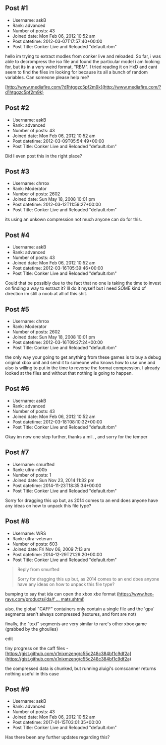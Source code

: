 ## Post #1
- Username: askB
- Rank: advanced
- Number of posts: 43
- Joined date: Mon Feb 06, 2012 10:52 am
- Post datetime: 2012-03-07T17:57:40+00:00
- Post Title: Conker Live and Reloaded "default.rbm"

hello im trying to extract modles from conker live and reloaded. So far, i was able to decrompress the iso file and found the particular model i am looking for, but its in a very weird format, "RBM". I tried reading it on HxD and cant seem to find the files im looking for because its all a bunch of random variables. Can someone please help me? 

[http://www.mediafire.com/?d1htggzc5pf2m9k](http://www.mediafire.com/?d1htggzc5pf2m9k)
## Post #2
- Username: askB
- Rank: advanced
- Number of posts: 43
- Joined date: Mon Feb 06, 2012 10:52 am
- Post datetime: 2012-03-09T05:54:49+00:00
- Post Title: Conker Live and Reloaded "default.rbm"

Did I even post this in the right place?
## Post #3
- Username: chrrox
- Rank: Moderator
- Number of posts: 2602
- Joined date: Sun May 18, 2008 10:01 pm
- Post datetime: 2012-03-12T11:59:27+00:00
- Post Title: Conker Live and Reloaded "default.rbm"

its using an unkown compression not much anyone can do for this.
## Post #4
- Username: askB
- Rank: advanced
- Number of posts: 43
- Joined date: Mon Feb 06, 2012 10:52 am
- Post datetime: 2012-03-16T05:39:46+00:00
- Post Title: Conker Live and Reloaded "default.rbm"

Could that be possibly due to the fact that no one is taking the time to invest on finding a way to extract it? Ill do it myself but i need SOME kind of direction im still a noob at all of this shit.
## Post #5
- Username: chrrox
- Rank: Moderator
- Number of posts: 2602
- Joined date: Sun May 18, 2008 10:01 pm
- Post datetime: 2012-03-16T09:27:24+00:00
- Post Title: Conker Live and Reloaded "default.rbm"

the only way your going to get anything from these games is to buy a debug original xbox unit and send it to someone who knows how to use one and also is willing to put in the time to reverse the format compression. I already looked at the files and without that nothing is going to happen.
## Post #6
- Username: askB
- Rank: advanced
- Number of posts: 43
- Joined date: Mon Feb 06, 2012 10:52 am
- Post datetime: 2012-03-18T08:10:32+00:00
- Post Title: Conker Live and Reloaded "default.rbm"

Okay im now one step further, thanks a mil. , and sorry for the temper
## Post #7
- Username: smurfted
- Rank: ultra-n00b
- Number of posts: 1
- Joined date: Sun Nov 23, 2014 11:32 pm
- Post datetime: 2014-11-23T18:35:34+00:00
- Post Title: Conker Live and Reloaded "default.rbm"

Sorry for dragging this up but, as 2014 comes to an end does anyone have any ideas on how to unpack this file type?
## Post #8
- Username: WRS
- Rank: ultra-veteran
- Number of posts: 603
- Joined date: Fri Nov 06, 2009 7:13 am
- Post datetime: 2014-12-29T21:29:20+00:00
- Post Title: Conker Live and Reloaded "default.rbm"

> Reply from smurfted
>
> Sorry for dragging this up but, as 2014 comes to an end does anyone have any ideas on how to unpack this file type?

bumping to say that ida can open the xbox xbe format ([https://www.hex-rays.com/products/ida/f ... mats.shtml](https://www.hex-rays.com/products/ida/file_formats.shtml))

also, the global "CAFF" containers only contain a single file and the 'gpu' segments aren't always compressed (textures, and font are not)

finally, the "text" segments are very similar to rare's other xbox game (grabbed by the ghoulies)

edit

tiny progress on the caff files - [https://gist.github.com/x1nixmzeng/c55c248c384bf1c9df2a](https://gist.github.com/x1nixmzeng/c55c248c384bf1c9df2a)

the compressed data is chunked, but running aluigi's comscanner returns nothing useful in this case
## Post #9
- Username: askB
- Rank: advanced
- Number of posts: 43
- Joined date: Mon Feb 06, 2012 10:52 am
- Post datetime: 2017-01-15T03:01:35+00:00
- Post Title: Conker Live and Reloaded "default.rbm"

Has there been any further updates regarding this?
